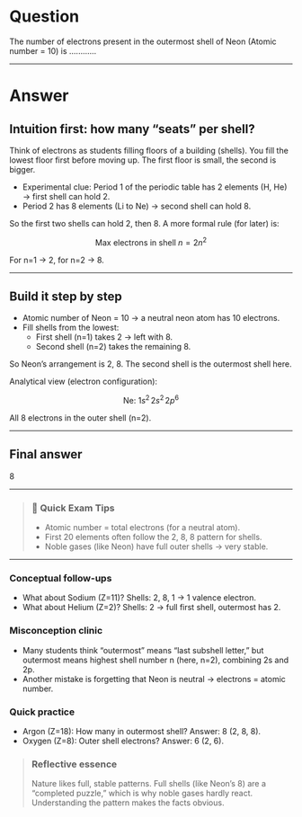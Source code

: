 # Question
The number of electrons present in the outermost shell of Neon (Atomic number = 10) is ............

---
# Answer

## Intuition first: how many “seats” per shell?
Think of electrons as students filling floors of a building (shells). You fill the lowest floor first before moving up. The first floor is small, the second is bigger.

- Experimental clue: Period 1 of the periodic table has 2 elements (H, He) → first shell can hold 2.
- Period 2 has 8 elements (Li to Ne) → second shell can hold 8.

So the first two shells can hold 2, then 8. A more formal rule (for later) is:
```math
\text{Max electrons in shell } n = 2n^2
```
For n=1 → 2, for n=2 → 8.

---

## Build it step by step
- Atomic number of Neon = 10 → a neutral neon atom has 10 electrons.
- Fill shells from the lowest:
  - First shell (n=1) takes 2 → left with 8.
  - Second shell (n=2) takes the remaining 8.

So Neon’s arrangement is 2, 8. The second shell is the outermost shell here.

Analytical view (electron configuration):
```math
\text{Ne: } 1s^2\, 2s^2\, 2p^6
```
All 8 electrons in the outer shell (n=2).

---

## Final answer
8

---

> ### 🧠 Quick Exam Tips
> - Atomic number = total electrons (for a neutral atom).
> - First 20 elements often follow the 2, 8, 8 pattern for shells.
> - Noble gases (like Neon) have full outer shells → very stable.

---

### Conceptual follow-ups
- What about Sodium (Z=11)? Shells: 2, 8, 1 → 1 valence electron.
- What about Helium (Z=2)? Shells: 2 → full first shell, outermost has 2.

### Misconception clinic
- Many students think “outermost” means “last subshell letter,” but outermost means highest shell number n (here, n=2), combining 2s and 2p.
- Another mistake is forgetting that Neon is neutral → electrons = atomic number.

### Quick practice
- Argon (Z=18): How many in outermost shell? Answer: 8 (2, 8, 8).
- Oxygen (Z=8): Outer shell electrons? Answer: 6 (2, 6).

> ### Reflective essence
> Nature likes full, stable patterns. Full shells (like Neon’s 8) are a “completed puzzle,” which is why noble gases hardly react. Understanding the pattern makes the facts obvious.